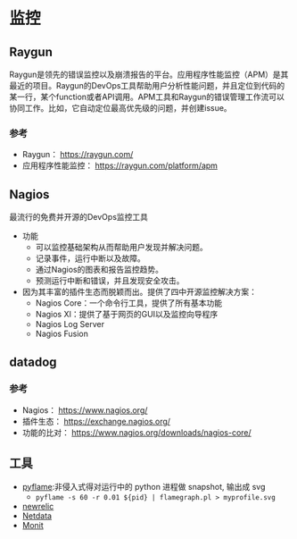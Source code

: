 # 监控

## Raygun

Raygun是领先的错误监控以及崩溃报告的平台。应用程序性能监控（APM）是其最近的项目。Raygun的DevOps工具帮助用户分析性能问题，并且定位到代码的某一行，某个function或者API调用。APM工具和Raygun的错误管理工作流可以协同工作。比如，它自动定位最高优先级的问题，并创建issue。

### 参考

* Raygun： https://raygun.com/
* 应用程序性能监控： https://raygun.com/platform/apm

## Nagios

最流行的免费并开源的DevOps监控工具

* 功能
    - 可以监控基础架构从而帮助用户发现并解决问题。
    - 记录事件，运行中断以及故障。
    - 通过Nagios的图表和报告监控趋势。
    - 预测运行中断和错误，并且发现安全攻击。
* 因为其丰富的插件生态而脱颖而出。提供了四中开源监控解决方案：
    - Nagios Core：一个命令行工具，提供了所有基本功能
    - Nagios XI：提供了基于网页的GUI以及监控向导程序
    - Nagios Log Server
    - Nagios Fusion

## datadog

### 参考

* Nagios： https://www.nagios.org/
* 插件生态： https://exchange.nagios.org/
* 功能的比对： https://www.nagios.org/downloads/nagios-core/

## 工具

* [pyflame](https://github.com/uber/pyflame):非侵入式得对运行中的 python 进程做 snapshot, 输出成 svg
    - `pyflame -s 60 -r 0.01 ${pid} | flamegraph.pl > myprofile.svg`
* [newrelic](https://newrelic.com/)
* [Netdata](https://my-netdata.io/)
* [Monit](link)
